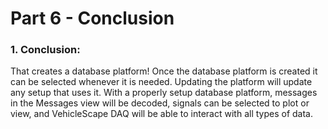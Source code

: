 # Part 6 - Conclusion

### 1. Conclusion:

That creates a database platform! Once the database platform is created it can be selected whenever it is needed. Updating the platform will update any setup that uses it. With a properly setup database platform, messages in the Messages view will be decoded, signals can be selected to plot or view, and VehicleScape DAQ will be able to interact with all types of data.
